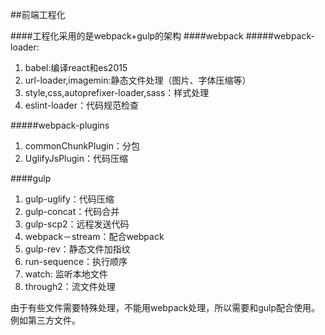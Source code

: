 ##前端工程化

####工程化采用的是webpack+gulp的架构
####webpack
#####webpack-loader:
1. babel:编译react和es2015
2. url-loader,imagemin:静态文件处理（图片、字体压缩等）
3. style,css,autoprefixer-loader,sass：样式处理
4. eslint-loader：代码规范检查

#####webpack-plugins
1. commonChunkPlugin：分包
2. UglifyJsPlugin：代码压缩

####gulp
1. gulp-uglify：代码压缩
2. gulp-concat：代码合并
3. gulp-scp2：远程发送代码
4. webpack－stream：配合webpack
5. gulp-rev：静态文件加指纹
6. run-sequence：执行顺序
7. watch: 监听本地文件
8. through2：流文件处理


由于有些文件需要特殊处理，不能用webpack处理，所以需要和gulp配合使用。例如第三方文件。
